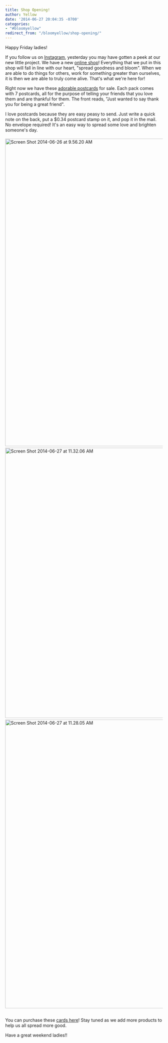 ```yaml
---
title: Shop Opening!
author: Yellow
date: '2014-06-27 20:04:35 -0700'
categories:
- "#bloomyellow"
redirect_from: "/bloomyellow/shop-opening/"
---
```


<p>Happy Friday ladies!</p>
<p>If you follow us on <a href="instagram.com/yellowconference" target="_blank">Instagram</a>, yesterday&nbsp;you may have gotten a peek at our new little project. We have a new <a href="http://yellowshop.bigcartel.com/" target="_blank">online shop</a>! Everything that we put in this shop will fall in line with our heart, "spread goodness and bloom". When we are able to do things for others, work for something greater than ourselves, it is then we are able to truly come alive. That's what we're here for!</p>
<p>Right now we have these <a href="http://yellowshop.bigcartel.com/product/friend-postcard" target="_blank">adorable postcards</a> for sale. Each pack comes with 7 postcards, all for the purpose of telling your friends that you love them and are thankful for them. The front reads, "Just wanted to say thank you for being a great friend".</p>
<p>I love postcards because they are easy peasy to send.&nbsp;Just write a quick note on the back, put a $0.34 postcard stamp on it, and pop it in the mail. No envelope required! It's an easy way to spread some love and brighten someone's day.</p>
<p><a href="http://yellowshop.bigcartel.com/product/friend-postcard"><img style="margin-top: 5px; margin-bottom: 5px;" alt="Screen Shot 2014-06-26 at 9.56.20 AM" src="https://yellow-blog-images.imgix.net/2014/06/Screen-Shot-2014-06-26-at-9.56.20-AM.png" width="1127" height="980" /></a><br />
<a href="http://yellowshop.bigcartel.com/product/friend-postcard"><img class="alignnone size-full wp-image-652" style="margin-top: 0px; margin-bottom: 5px;" alt="Screen Shot 2014-06-27 at 11.32.06 AM" src="https://yellow-blog-images.imgix.net/2014/06/Screen-Shot-2014-06-27-at-11.32.06-AM.png" width="985" height="861" /></a> <a href="http://yellowshop.bigcartel.com/product/friend-postcard"><img class="alignnone size-full wp-image-653" style="margin-top: 0px; margin-bottom: 15px;" alt="Screen Shot 2014-06-27 at 11.28.05 AM" src="https://yellow-blog-images.imgix.net/2014/06/Screen-Shot-2014-06-27-at-11.28.05-AM.png" width="1064" height="920" /></a></p>
<p>You can purchase these <a href="http://yellowshop.bigcartel.com/product/friend-postcard">cards here</a>! Stay tuned as we add more products to help us all spread more good.</p>
<p>Have a great weekend ladies!!</p>
